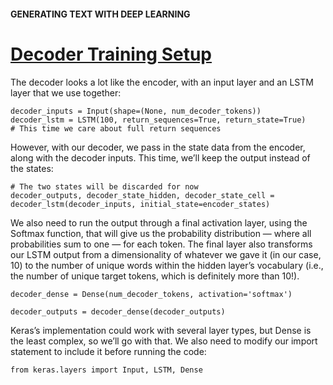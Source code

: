 #### GENERATING TEXT WITH DEEP LEARNING
# [Decoder Training Setup](https://www.codecademy.com/paths/build-chatbots-with-python/tracks/deep-learning-and-generative-chatbots/modules/deep-learning-for-nlp/lessons/generating-text-with-deep-learning/exercises/decoder-training-setup)
The decoder looks a lot like the encoder, with an input layer and an LSTM layer that we use together:
```
decoder_inputs = Input(shape=(None, num_decoder_tokens))
decoder_lstm = LSTM(100, return_sequences=True, return_state=True)
# This time we care about full return sequences
```
However, with our decoder, we pass in the state data from the encoder, along with the decoder inputs. This time, we’ll keep the output instead of the states:
```
# The two states will be discarded for now
decoder_outputs, decoder_state_hidden, decoder_state_cell = decoder_lstm(decoder_inputs, initial_state=encoder_states)
```
We also need to run the output through a final activation layer, using the Softmax function, that will give us the probability distribution — where all probabilities sum to one — for each token. The final layer also transforms our LSTM output from a dimensionality of whatever we gave it (in our case, 10) to the number of unique words within the hidden layer’s vocabulary (i.e., the number of unique target tokens, which is definitely more than 10!).
```
decoder_dense = Dense(num_decoder_tokens, activation='softmax')

decoder_outputs = decoder_dense(decoder_outputs)
```
Keras’s implementation could work with several layer types, but Dense is the least complex, so we’ll go with that. We also need to modify our import statement to include it before running the code:
```
from keras.layers import Input, LSTM, Dense
```
